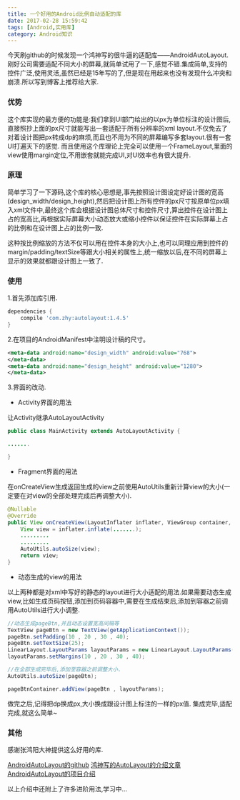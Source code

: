 ```yaml
---
title: 一个好用的Android比例自动适配的库
date: 2017-02-28 15:59:42
tags: [Android,实用库]
category: Android知识
---
```


今天刷github的时候发现一个鸿神写的很牛逼的适配库——AndroidAutoLayout.
刚好公司需要适配不同大小的屏幕,就简单试用了一下,感觉不错.集成简单,支持的控件广泛,使用灵活,虽然已经是15年写的了,但是现在用起来也没有发现什么冲突和崩溃.所以写到博客上推荐给大家.

### 优势
这个库实现的最方便的功能是:我们拿到UI部门给出的以px为单位标注的设计图后,直接照抄上面的px尺寸就能写出一套适配于所有分辨率的xml layout.不仅免去了对着设计图把px转成dp的麻烦,而且也不用为不同的屏幕编写多套layout.很有一套UI打遍天下的感觉.
而且使用这个库理论上完全可以使用一个FrameLayout,里面的view使用margin定位,不用嵌套就能完成UI,对UI效率也有很大提升.

### 原理
简单学习了一下源码,这个库的核心思想是,事先按照设计图设定好设计图的宽高(design_width/design_height),然后把设计图上所有控件的px尺寸按原单位px填入xml文件中,最终这个库会根据设计图总体尺寸和控件尺寸,算出控件在设计图上占的宽高比,再根据实际屏幕大小动态放大或缩小控件以保证控件在实际屏幕上占的比例和在设计图上占的比例一致.

这种按比例缩放的方法不仅可以用在控件本身的大小上,也可以同理应用到控件的margin/padding/textSize等跟大小相关的属性上,统一缩放以后,在不同的屏幕上显示的效果就都跟设计图上一致了.

### 使用
1.首先添加库引用.

``` gradle
dependencies {
    compile 'com.zhy:autolayout:1.4.5'
} 
```

2.在项目的AndroidManifest中注明设计稿的尺寸。

``` xml
<meta-data android:name="design_width" android:value="768">
</meta-data>
<meta-data android:name="design_height" android:value="1280">
</meta-data>
```

3.界面的改动.
- Activity界面的用法

让Activity继承AutoLayoutActivity

``` java
public class MainActivity extends AutoLayoutActivity {

.......

}

```

- Fragment界面的用法

在onCreateView生成返回生成的view之前使用AutoUtils重新计算view的大小(一定要在对view的全部处理完成后再调整大小).

``` java 
@Nullable
@Override
public View onCreateView(LayoutInflater inflater, ViewGroup container, Bundle savedInstanceState) {
	View view = inflater.inflate(.......);
	.........
	.........
	AutoUtils.autoSize(view);
	return view;
}
```

- 动态生成的view的用法

以上两种都是对xml中写好的静态的layout进行大小适配的用法.如果需要动态生成view,比如生成页码按钮,添加到页码容器中,需要在生成结束后,添加到容器之前调用AutoUtils进行大小调整.

``` java
//动态生成pageBtn,并且动态设置宽高间隔等
TextView pageBtn = new TextView(getApplicationContext());
pageBtn.setPadding(10 , 20 , 30 , 40);
pageBtn.setTextSize(25);
LinearLayout.LayoutParams layoutParams = new LinearLayout.LayoutParams(40 , 40);
layoutParams.setMargins(10 , 20 , 30 , 40);

//在全部生成完毕后,添加至容器之前调整大小.
AutoUtils.autoSize(pageBtn);

pageBtnContainer.addView(pageBtn , layoutParams);
```

做完之后,记得把dp换成px,大小换成跟设计图上标注的一样的px值.
集成完毕,适配完成,就这么简单~

### 其他
感谢张鸿阳大神提供这么好用的库.

[AndroidAutoLayout的github](https://github.com/hongyangAndroid/AndroidAutoLayout)
[鸿神写的AutoLayout的介绍文章](http://blog.csdn.net/lmj623565791/article/details/49990941)
[AndroidAutoLayout的项目介绍](https://github.com/hongyangAndroid/AndroidAutoLayout/blob/master/README.md)

以上介绍中还附上了许多进阶用法,学习中...